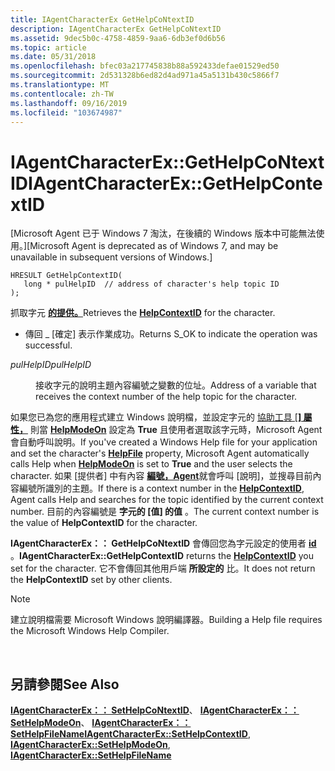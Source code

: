 ```yaml
---
title: IAgentCharacterEx GetHelpCoNtextID
description: IAgentCharacterEx GetHelpCoNtextID
ms.assetid: 9dec5b0c-4758-4859-9aa6-6db3ef0d6b56
ms.topic: article
ms.date: 05/31/2018
ms.openlocfilehash: bfec03a217745838b88a592433defae01529ed50
ms.sourcegitcommit: 2d531328b6ed82d4ad971a45a5131b430c5866f7
ms.translationtype: MT
ms.contentlocale: zh-TW
ms.lasthandoff: 09/16/2019
ms.locfileid: "103674987"
---
```

# <a name="iagentcharacterexgethelpcontextid"></a><span data-ttu-id="9e050-103">IAgentCharacterEx::GetHelpCoNtextID</span><span class="sxs-lookup"><span data-stu-id="9e050-103">IAgentCharacterEx::GetHelpContextID</span></span>

<span data-ttu-id="9e050-104">\[Microsoft Agent 已于 Windows 7 淘汰，在後續的 Windows 版本中可能無法使用。\]</span><span class="sxs-lookup"><span data-stu-id="9e050-104">\[Microsoft Agent is deprecated as of Windows 7, and may be unavailable in subsequent versions of Windows.\]</span></span>

``` syntax
HRESULT GetHelpContextID(
   long * pulHelpID  // address of character's help topic ID
);
```

<span data-ttu-id="9e050-105">抓取字元 [**的提供。**](helpcontextid-property.md)</span><span class="sxs-lookup"><span data-stu-id="9e050-105">Retrieves the [**HelpContextID**](helpcontextid-property.md) for the character.</span></span>

-   <span data-ttu-id="9e050-106">傳回 \_ [確定] 表示作業成功。</span><span class="sxs-lookup"><span data-stu-id="9e050-106">Returns S\_OK to indicate the operation was successful.</span></span>

<dl> <dt>

<span data-ttu-id="9e050-107"><span id="pulHelpID"></span><span id="pulhelpid"></span><span id="PULHELPID"></span>*pulHelpID*</span><span class="sxs-lookup"><span data-stu-id="9e050-107"><span id="pulHelpID"></span><span id="pulhelpid"></span><span id="PULHELPID"></span>*pulHelpID*</span></span>
</dt> <dd>

<span data-ttu-id="9e050-108">接收字元的說明主題內容編號之變數的位址。</span><span class="sxs-lookup"><span data-stu-id="9e050-108">Address of a variable that receives the context number of the help topic for the character.</span></span>

</dd> </dl>

<span data-ttu-id="9e050-109">如果您已為您的應用程式建立 Windows 說明檔，並設定字元的 [協助工具 [**] 屬性，**](helpfile-property.md) 則當 [**HelpModeOn**](helpmodeon-property.md) 設定為 **True** 且使用者選取該字元時，Microsoft Agent 會自動呼叫說明。</span><span class="sxs-lookup"><span data-stu-id="9e050-109">If you've created a Windows Help file for your application and set the character's [**HelpFile**](helpfile-property.md) property, Microsoft Agent automatically calls Help when [**HelpModeOn**](helpmodeon-property.md) is set to **True** and the user selects the character.</span></span> <span data-ttu-id="9e050-110">如果 [提供者] 中有內容 [**編號，Agent**](helpcontextid-property.md)就會呼叫 [說明]，並搜尋目前內容編號所識別的主題。</span><span class="sxs-lookup"><span data-stu-id="9e050-110">If there is a context number in the [**HelpContextID**](helpcontextid-property.md), Agent calls Help and searches for the topic identified by the current context number.</span></span> <span data-ttu-id="9e050-111">目前的內容編號是 **字元的 [值] 的值** 。</span><span class="sxs-lookup"><span data-stu-id="9e050-111">The current context number is the value of **HelpContextID** for the character.</span></span>

<span data-ttu-id="9e050-112">**IAgentCharacterEx：： GetHelpCoNtextID** 會傳回您為字元設定的使用者 [**id**](helpcontextid-property.md) 。</span><span class="sxs-lookup"><span data-stu-id="9e050-112">**IAgentCharacterEx::GetHelpContextID** returns the [**HelpContextID**](helpcontextid-property.md) you set for the character.</span></span> <span data-ttu-id="9e050-113">它不會傳回其他用戶端 **所設定的** 比。</span><span class="sxs-lookup"><span data-stu-id="9e050-113">It does not return the **HelpContextID** set by other clients.</span></span>

> [!Note]  
> <span data-ttu-id="9e050-114">建立說明檔需要 Microsoft Windows 說明編譯器。</span><span class="sxs-lookup"><span data-stu-id="9e050-114">Building a Help file requires the Microsoft Windows Help Compiler.</span></span>

 

## <a name="see-also"></a><span data-ttu-id="9e050-115">另請參閱</span><span class="sxs-lookup"><span data-stu-id="9e050-115">See Also</span></span>

<span data-ttu-id="9e050-116">[**IAgentCharacterEx：： SetHelpCoNtextID**](iagentcharacterex--sethelpcontextid.md)、 [**IAgentCharacterEx：： SetHelpModeOn**](iagentcharacterex--sethelpmodeon.md)、 [**IAgentCharacterEx：： SetHelpFileName**](iagentcharacterex--sethelpfilename.md)</span><span class="sxs-lookup"><span data-stu-id="9e050-116">[**IAgentCharacterEx::SetHelpContextID**](iagentcharacterex--sethelpcontextid.md), [**IAgentCharacterEx::SetHelpModeOn**](iagentcharacterex--sethelpmodeon.md), [**IAgentCharacterEx::SetHelpFileName**](iagentcharacterex--sethelpfilename.md)</span></span>


 

 




